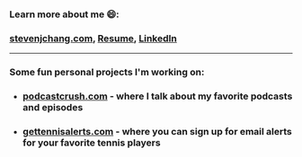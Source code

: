 ### Learn more about me 😄:
### [stevenjchang.com](https://stevenjchang.com), [Resume](https://bit.ly/stevenjchang-resume), [LinkedIn](https://bit.ly/stevenjchang-linkedin)

---

### Some fun personal projects I'm working on:
- ### [podcastcrush.com](https://podcastcrush.com) - where I talk about my favorite podcasts and episodes
- ### [gettennisalerts.com](https://gettennisalerts.com) - where you can sign up for email alerts for your favorite tennis players

<!--
**stevenjchang/stevenjchang** is a ✨ _special_ ✨ repository because its `README.md` (this file) appears on your GitHub profile.
Hi there 👋

Here are some ideas to get you started:

- 🔭 I’m currently working on ...
- 🌱 I’m currently learning ...
- 👯 I’m looking to collaborate on ...
- 🤔 I’m looking for help with ...
- 💬 Ask me about ...
- 📫 How to reach me: ...
- 😄 Pronouns: ...
- ⚡ Fun fact: ...
-->
